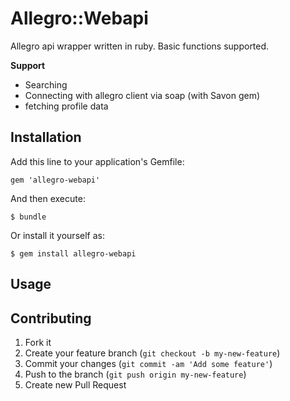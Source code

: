 # Allegro::Webapi

Allegro api wrapper written in ruby. Basic functions supported.

**Support**
- Searching
- Connecting with allegro client via soap (with Savon gem)
- fetching profile data

## Installation

Add this line to your application's Gemfile:

    gem 'allegro-webapi'

And then execute:

    $ bundle

Or install it yourself as:

    $ gem install allegro-webapi

## Usage




## Contributing

1. Fork it
2. Create your feature branch (`git checkout -b my-new-feature`)
3. Commit your changes (`git commit -am 'Add some feature'`)
4. Push to the branch (`git push origin my-new-feature`)
5. Create new Pull Request
